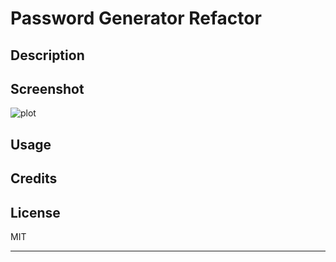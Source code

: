 # Password Generator Refactor

## Description

## Screenshot
![plot](./Assets/password-gen.png)

## Usage

## Credits

## License
MIT

---
